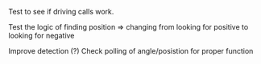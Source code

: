 Test to see if driving calls work.

Test the logic of finding position => changing from looking for positive to looking for negative

Improve detection (?)
Check polling of angle/posistion for proper function